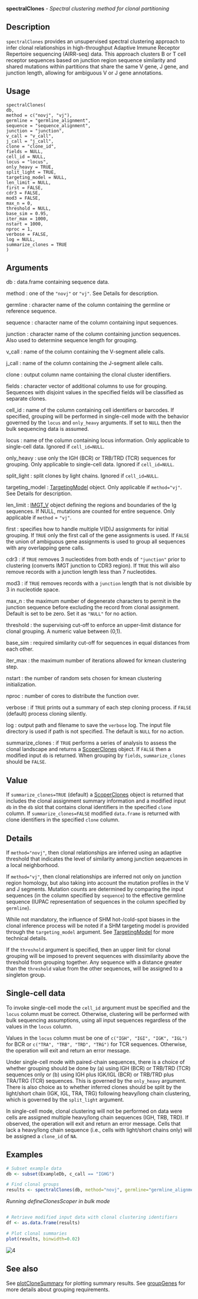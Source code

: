 **spectralClones** - *Spectral clustering method for clonal partitioning*

Description
--------------------

`spectralClones` provides an unsupervised spectral clustering 
approach to infer clonal relationships in high-throughput Adaptive Immune Receptor 
Repertoire sequencing (AIRR-seq) data. This approach clusters B or T cell receptor 
sequences based on junction region sequence similarity and shared mutations within 
partitions that share the same V gene, J gene, and junction length, allowing for 
ambiguous V or J gene annotations.


Usage
--------------------
```
spectralClones(
db,
method = c("novj", "vj"),
germline = "germline_alignment",
sequence = "sequence_alignment",
junction = "junction",
v_call = "v_call",
j_call = "j_call",
clone = "clone_id",
fields = NULL,
cell_id = NULL,
locus = "locus",
only_heavy = TRUE,
split_light = TRUE,
targeting_model = NULL,
len_limit = NULL,
first = FALSE,
cdr3 = FALSE,
mod3 = FALSE,
max_n = 0,
threshold = NULL,
base_sim = 0.95,
iter_max = 1000,
nstart = 1000,
nproc = 1,
verbose = FALSE,
log = NULL,
summarize_clones = TRUE
)
```

Arguments
-------------------

db
:   data.frame containing sequence data.

method
:   one of the `"novj"` or `"vj"`. See Details for description.

germline
:   character name of the column containing the germline or reference sequence.

sequence
:   character name of the column containing input sequences.

junction
:   character name of the column containing junction sequences.
Also used to determine sequence length for grouping.

v_call
:   name of the column containing the V-segment allele calls.

j_call
:   name of the column containing the J-segment allele calls.

clone
:   output column name containing the clonal cluster identifiers.

fields
:   character vector of additional columns to use for grouping. 
Sequences with disjoint values in the specified fields will be classified 
as separate clones.

cell_id
:   name of the column containing cell identifiers or barcodes. 
If specified, grouping will be performed in single-cell mode
with the behavior governed by the `locus` and 
`only_heavy` arguments. If set to `NULL` then the 
bulk sequencing data is assumed.

locus
:   name of the column containing locus information. 
Only applicable to single-cell data.
Ignored if `cell_id=NULL`.

only_heavy
:   use only the IGH (BCR) or TRB/TRD (TCR) sequences 
for grouping. Only applicable to single-cell data.
Ignored if `cell_id=NULL`.

split_light
:   split clones by light chains. Ignored if `cell_id=NULL`.

targeting_model
:   [TargetingModel](http://www.rdocumentation.org/packages/shazam/topics/TargetingModel-class) object. Only applicable if 
`method="vj"`. See Details for description.

len_limit
:   [IMGT_V](http://www.rdocumentation.org/packages/shazam/topics/IMGT_SCHEMES) object defining the regions and boundaries of the Ig 
sequences. If NULL, mutations are counted for entire sequence. Only 
applicable if `method` = `"vj"`.

first
:   specifies how to handle multiple V(D)J assignments for initial grouping. 
If `TRUE` only the first call of the gene assignments is used. 
If `FALSE` the union of ambiguous gene assignments is used to 
group all sequences with any overlapping gene calls.

cdr3
:   if `TRUE` removes 3 nucleotides from both ends of `"junction"` 
prior to clustering (converts IMGT junction to CDR3 region). 
If `TRUE` this will also remove records with a junction length 
less than 7 nucleotides.

mod3
:   if `TRUE` removes records with a `junction` length that is not divisible by 
3 in nucleotide space.

max_n
:   the maximum number of degenerate characters to permit in the junction sequence before excluding the 
record from clonal assignment. Default is set to be zero. Set it as `"NULL"` 
for no action.

threshold
:   the supervising cut-off to enforce an upper-limit distance for clonal grouping.
A numeric value between (0,1).

base_sim
:   required similarity cut-off for sequences in equal distances from each other.

iter_max
:   the maximum number of iterations allowed for kmean clustering step.

nstart
:   the number of random sets chosen for kmean clustering initialization.

nproc
:   number of cores to distribute the function over.

verbose
:   if `TRUE` prints out a summary of each step cloning process.
if `FALSE` (default) process cloning silently.

log
:   output path and filename to save the `verbose` log. 
The input file directory is used if path is not specified.
The default is `NULL` for no action.

summarize_clones
:   if `TRUE` performs a series of analysis to assess the clonal landscape
and returns a [ScoperClones](ScoperClones-class.md) object. If `FALSE` then
a modified input `db` is returned. When grouping by `fields`, 
`summarize_clones` should be `FALSE`.




Value
-------------------

If `summarize_clones=TRUE` (default) a [ScoperClones](ScoperClones-class.md) object is returned that includes the 
clonal assignment summary information and a modified input `db` in the `db` slot that 
contains clonal identifiers in the specified `clone` column.
If `summarize_clones=FALSE` modified `data.frame` is returned with clone identifiers in the 
specified `clone` column.


Details
-------------------

If `method="novj"`, then clonal relationships are inferred using an adaptive 
threshold that indicates the level of similarity among junction sequences in a local neighborhood. 

If `method="vj"`, then clonal relationships are inferred not only on 
junction region homology, but also taking into account the mutation profiles in the V 
and J segments. Mutation counts are determined by comparing the input sequences (in the 
column specified by `sequence`) to the effective germline sequence (IUPAC representation 
of sequences in the column specified by `germline`). 

While not mandatory, the influence of SHM hot-/cold-spot biases in the clonal inference 
process will be noted if a SHM targeting model is provided through the `targeting_model` 
argument. See [TargetingModel](http://www.rdocumentation.org/packages/shazam/topics/TargetingModel-class) for more technical details.

If the `threshold` argument is specified, then an upper limit for clonal grouping will 
be imposed to prevent sequences with dissimilarity above the threshold from grouping together. 
Any sequence with a distance greater than the `threshold` value from the other sequences, 
will be assigned to a singleton group.


Single-cell data
-------------------


To invoke single-cell mode the `cell_id` argument must be specified and the `locus` 
column must be correct. Otherwise, clustering will be performed with bulk sequencing assumptions, 
using all input sequences regardless of the values in the `locus` column.

Values in the `locus` column must be one of `c("IGH", "IGI", "IGK", "IGL")` for BCR 
or `c("TRA", "TRB", "TRD", "TRG")` for TCR sequences. Otherwise, the operation will exit and 
return an error message.

Under single-cell mode with paired-chain sequences, there is a choice of whether 
grouping should be done by (a) using IGH (BCR) or TRB/TRD (TCR) sequences only or
(b) using IGH plus IGK/IGL (BCR) or TRB/TRD plus TRA/TRG (TCR) sequences. 
This is governed by the `only_heavy` argument. There is also choice as to whether 
inferred clones should be split by the light/short chain (IGK, IGL, TRA, TRG) following 
heavy/long chain clustering, which is governed by the `split_light` argument.

In single-cell mode, clonal clustering will not be performed on data were cells are 
assigned multiple heavy/long chain sequences (IGH, TRB, TRD). If observed, the operation 
will exit and return an error message. Cells that lack a heavy/long chain sequence (i.e., cells with 
light/short chains only) will be assigned a `clone_id` of `NA`.



Examples
-------------------

```R
# Subset example data
db <- subset(ExampleDb, c_call == "IGHG")

# Find clonal groups
results <- spectralClones(db, method="novj", germline="germline_alignment_d_mask")

```

*Running defineClonesScoper in bulk mode*
```R

# Retrieve modified input data with clonal clustering identifiers
df <- as.data.frame(results)

# Plot clonal summaries
plot(results, binwidth=0.02)
```

![4](spectralClones-4.png)


See also
-------------------

See [plotCloneSummary](plotCloneSummary.md) for plotting summary results. See [groupGenes](http://www.rdocumentation.org/packages/alakazam/topics/groupGenes) for 
more details about grouping requirements.






